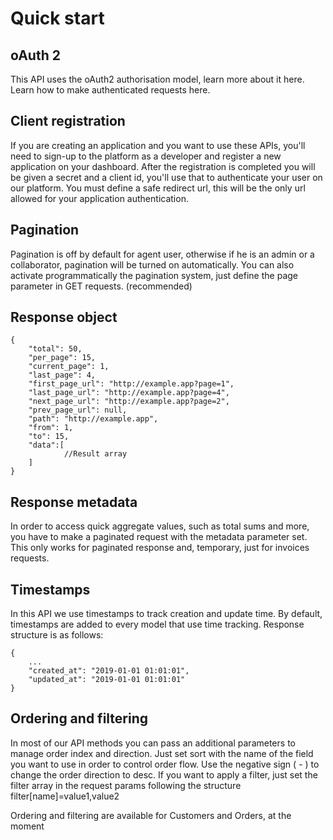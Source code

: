 # Quick start

## oAuth 2
This API uses the oAuth2 authorisation model, learn more about it here.
Learn how to make authenticated requests here.

## Client registration
If you are creating an application and you want to use these APIs, you'll need to sign-up to the platform as a developer and register a new application on your dashboard. After the registration is completed you will be given a secret and a client id, you'll use that to authenticate your user on our platform. You must define a safe redirect url, this will be the only url allowed for your application authentication.

## Pagination
Pagination is off by default for agent user, otherwise if he is an admin or a collaborator, pagination will be turned on automatically. You can also activate programmatically the pagination system, just define the page parameter in GET requests. (recommended)
## Response object
    {
        "total": 50,
        "per_page": 15,
        "current_page": 1,
        "last_page": 4,
        "first_page_url": "http://example.app?page=1",
        "last_page_url": "http://example.app?page=4",
        "next_page_url": "http://example.app?page=2",
        "prev_page_url": null,
        "path": "http://example.app",
        "from": 1,
        "to": 15,
        "data":[
                //Result array
        ]
    }

## Response metadata
In order to access quick aggregate values, such as total sums and more, you have to make a paginated request with the metadata parameter set.
This only works for paginated response and, temporary, just for invoices requests.

## Timestamps
In this API we use timestamps to track creation and update time. By default, timestamps are added to every model that use time tracking. Response structure is as follows:

    {
        ...
        "created_at": "2019-01-01 01:01:01",
        "updated_at": "2019-01-01 01:01:01"
    }

## Ordering and filtering
In most of our API methods you can pass an additional parameters to manage order index and direction. 
Just set sort with the name of the field you want to use in order to control order flow. Use the negative sign ( - ) to change the order direction to desc.
If you want to apply a filter, just set the filter array in the request params following the structure filter[name]=value1,value2

Ordering and filtering are available for Customers and Orders, at the moment